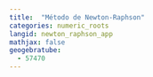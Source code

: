 ```yaml
---
title:  "Método de Newton-Raphson"
categories: numeric_roots
langid: newton_raphson_app
mathjax: false
geogebratube:
  - 57470
---
```


<div style="height: 400px;" id="applet_container57470"></div>
